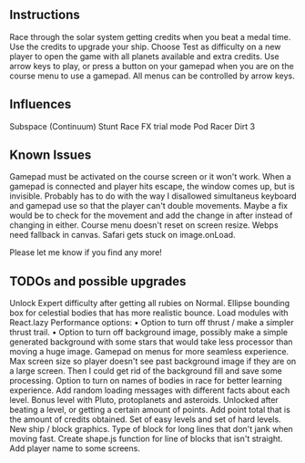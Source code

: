## Instructions

Race through the solar system getting credits when you beat a medal time. Use the credits to upgrade your ship.
Choose Test as difficulty on a new player to open the game with all planets available and extra credits.
Use arrow keys to play, or press a button on your gamepad when you are on the course menu to use a gamepad.
All menus can be controlled by arrow keys.

## Influences

Subspace (Continuum)
Stunt Race FX trial mode
Pod Racer
Dirt 3

## Known Issues

Gamepad must be activated on the course screen or it won't work.
When a gamepad is connected and player hits escape, the window comes up, but is invisible. Probably has to do with the way I disallowed simultaneus keyboard and gamepad use so that the player can't double movements. Maybe a fix would be to check for the movement and add the change in after instead of changing in either.
Course menu doesn't reset on screen resize.
Webps need fallback in canvas.
Safari gets stuck on image.onLoad.

Please let me know if you find any more!

## TODOs and possible upgrades

Unlock Expert difficulty after getting all rubies on Normal.
Ellipse bounding box for celestial bodies that has more realistic bounce.
Load modules with React.lazy
Performance options:
• Option to turn off thrust / make a simpler thrust trail.
• Option to turn off background image, possibly make a simple generated background with some stars that would take less processor than moving a huge image.
Gamepad on menus for more seamless experience.
Max screen size so player doesn't see past background image if they are on a large screen. Then I could get rid of the background fill and save some processing.
Option to turn on names of bodies in race for better learning experience.
Add random loading messages with different facts about each level.
Bonus level with Pluto, protoplanets and asteroids. Unlocked after beating a level, or getting a certain amount of points.
Add point total that is the amount of credits obtained.
Set of easy levels and set of hard levels.
New ship / block graphics.
Type of block for long lines that don't jank when moving fast.
Create shape.js function for line of blocks that isn't straight.
Add player name to some screens.
